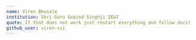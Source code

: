 ```yaml
---
name: Viren Bhosale
institution: Shri Guru Gobind Singhji IE&T
quote: If that does not work just restart everything and follow docs!
github_user: viren-vii
---
```

